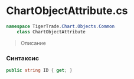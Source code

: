 
# ChartObjectAttribute.cs
```csharp
namespace TigerTrade.Chart.Objects.Common  
    class ChartObjectAttribute
```

> Описание

### Синтаксис
```csharp
public string ID { get; }
```
